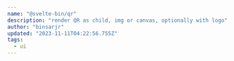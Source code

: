```yaml
---
name: "@svelte-bin/qr"
description: "render QR as child, img or canvas, optionally with logo"
author: "binsarjr"
updated: "2023-11-11T04:22:56.755Z"
tags: 
  - ui
---
```

